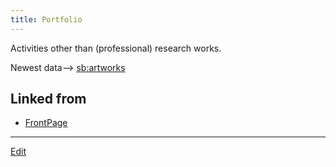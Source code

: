 ```yaml
---
title: Portfolio
---
```

Activities other than (professional) research works.



Newest data--> [sb:artworks](https://scrapbox.io/vitroid/artworks)





## Linked from

* [FrontPage](/FrontPage)


----

[Edit](https://github.com/vitroid/vitroid.github.io/edit/master/MD/Portfolio.md)

